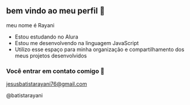 ## bem vindo ao meu perfil 💙

meu nome é Rayani

- Estou estudando no Alura
- Estou me desenvolvendo na linguagem JavaScript
- Utilizo esse espaço para minha organização e compartilhamento dos meus projetos desenvolvidos

### Você entrar em contato comigo 📧

jesusbatistarayani76@gmail.com

@batistarayani

![]()
